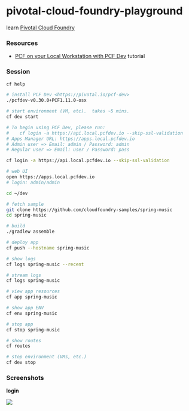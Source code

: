 # pivotal-cloud-foundry-playground

learn [Pivotal Cloud Foundry](https://pivotal.io/platform)

### Resources

* [PCF on your Local Workstation with PCF Dev](https://pivotal.io/platform/pcf-tutorials/getting-started-with-pivotal-cloud-foundry-dev/introduction) tutorial

### Session

```sh
cf help

# install PCF Dev <https://pivotal.io/pcf-dev>
./pcfdev-v0.30.0+PCF1.11.0-osx

# start environment (VM, etc).  takes ~5 mins.
cf dev start

# To begin using PCF Dev, please run:
#    cf login -a https://api.local.pcfdev.io --skip-ssl-validation
# Apps Manager URL: https://apps.local.pcfdev.io
# Admin user => Email: admin / Password: admin
# Regular user => Email: user / Password: pass

cf login -a https://api.local.pcfdev.io --skip-ssl-validation

# web UI
open https://apps.local.pcfdev.io
# login: admin/admin

cd ~/dev

# fetch sample
git clone https://github.com/cloudfoundry-samples/spring-music
cd spring-music

# build
./gradlew assemble

# deploy app
cf push --hostname spring-music

# show logs
cf logs spring-music --recent

# stream logs
cf logs spring-music

# view app resources
cf app spring-music

# show app ENV
cf env spring-music

# stop app
cf stop spring-music

# show routes
cf routes

# stop environment (VMs, etc.)
cf dev stop
```

### Screenshots

**login**

![](https://www.evernote.com/l/AAGhjcTEI_pPJLX9dYtKP6XUfQ2Pi7hF990B/image.png)

